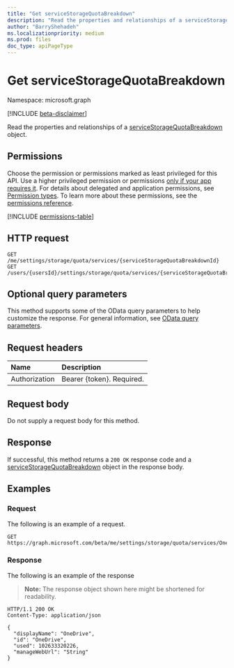 ```yaml
---
title: "Get serviceStorageQuotaBreakdown"
description: "Read the properties and relationships of a serviceStorageQuotaBreakdown object."
author: "BarryShehadeh"
ms.localizationpriority: medium
ms.prod: files
doc_type: apiPageType
---
```


# Get serviceStorageQuotaBreakdown
Namespace: microsoft.graph

[!INCLUDE [beta-disclaimer](../../includes/beta-disclaimer.md)]

Read the properties and relationships of a [serviceStorageQuotaBreakdown](../resources/servicestoragequotabreakdown.md) object.

## Permissions
Choose the permission or permissions marked as least privileged for this API. Use a higher privileged permission or permissions [only if your app requires it](/graph/permissions-overview#best-practices-for-using-microsoft-graph-permissions). For details about delegated and application permissions, see [Permission types](/graph/permissions-overview#permission-types). To learn more about these permissions, see the [permissions reference](/graph/permissions-reference).

<!-- { "blockType": "permissions", "name": "servicestoragequotabreakdown_get" } -->
[!INCLUDE [permissions-table](../includes/permissions/servicestoragequotabreakdown-get-permissions.md)]

## HTTP request

<!-- {
  "blockType": "ignored"
}
-->
``` http
GET /me/settings/storage/quota/services/{serviceStorageQuotaBreakdownId}
GET /users/{usersId}/settings/storage/quota/services/{serviceStorageQuotaBreakdownId}
```

## Optional query parameters
This method supports some of the OData query parameters to help customize the response. For general information, see [OData query parameters](/graph/query-parameters).

## Request headers
|Name|Description|
|:---|:---|
|Authorization|Bearer {token}. Required.|

## Request body
Do not supply a request body for this method.

## Response

If successful, this method returns a `200 OK` response code and a [serviceStorageQuotaBreakdown](../resources/servicestoragequotabreakdown.md) object in the response body.

## Examples

### Request
The following is an example of a request.
<!-- {
  "blockType": "request",
  "name": "get_servicestoragequotabreakdown"
}
-->
``` http
GET https://graph.microsoft.com/beta/me/settings/storage/quota/services/OneDrive
```


### Response
The following is an example of the response
>**Note:** The response object shown here might be shortened for readability.
<!-- {
  "blockType": "response",
  "truncated": true,
  "@odata.type": "microsoft.graph.serviceStorageQuotaBreakdown"
}
-->
``` http
HTTP/1.1 200 OK
Content-Type: application/json

{
  "displayName": "OneDrive",
  "id": "OneDrive",
  "used": 102633320226,
  "manageWebUrl": "String"
}
```

<!--
{
  "type": "#page.annotation",
  "description": "Get serviceStorageQuotaBreakdown",
  "keywords": "",
  "section": "documentation",
  "tocPath": "",
  "suppressions": [
    "Error: microsoft.graph.microsoft.graph/me:
      /me/settings/storage/quota/services/OneDrive
      Uri path requires navigating into unknown object hierarchy: missing property 'storage' on 'userSettings'. Possible issues:
  	 1) Doc bug where 'storage' isn't defined on the resource.
  	 2) Doc bug where 'storage' is an example key and should instead be replaced with a placeholder like {item-id} or declared in the sampleKeys annotation.
  	 3) Doc bug where 'userSettings' is supposed to be an entity type, but is being treated as a complex because it (and its ancestors) are missing the keyProperty annotation."
  ]
}
-->
